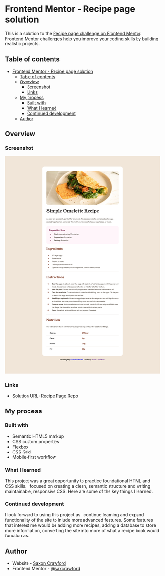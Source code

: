 # Frontend Mentor - Recipe page solution

This is a solution to the [Recipe page challenge on Frontend Mentor](https://www.frontendmentor.io/challenges/recipe-page-KiTsR8QQKm). Frontend Mentor challenges help you improve your coding skills by building realistic projects. 

## Table of contents

- [Frontend Mentor - Recipe page solution](#frontend-mentor---recipe-page-solution)
  - [Table of contents](#table-of-contents)
  - [Overview](#overview)
    - [Screenshot](#screenshot)
    - [Links](#links)
  - [My process](#my-process)
    - [Built with](#built-with)
    - [What I learned](#what-i-learned)
    - [Continued development](#continued-development)
  - [Author](#author)

## Overview

### Screenshot

![Screenshot of recipe page using HTML and CSS](./assets/images/recipe-page-screenshot.png)

### Links

- Solution URL: [Recipe Page Repo](https://github.com/saxcrawford/recipe-page)

## My process

### Built with

- Semantic HTML5 markup
- CSS custom properties
- Flexbox
- CSS Grid
- Mobile-first workflow

### What I learned

This project was a great opportunity to practice foundational HTML and CSS skills. I focused on creating a clean, semantic structure and writing maintainable, responsive CSS. Here are some of the key things I learned.

### Continued development

I look forward to using this project as I continue learning and expand functionality of the site to inlude more advanced features. Some features that interest me would be adding more recipes, adding a database to store more information, converting the site into more of what a recipe book would function as.

## Author

- Website - [Saxon Crawford](https://saxcrawford.github.io/portfolio-saxon/)
- Frontend Mentor - [@saxcrawford](https://www.frontendmentor.io/profile/saxcrawford)